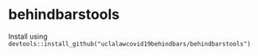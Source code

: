 # behindbarstools

Install using `devtools::install_github("uclalawcovid19behindbars/behindbarstools")`
